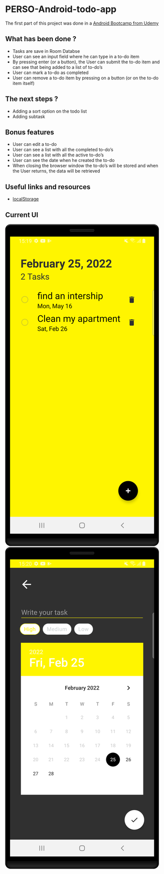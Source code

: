 # PERSO-Android-todo-app
The first part of this project was done in a [Android Bootcamp from Udemy](https://www.udemy.com/share/101WBM3@v8dLoK7gdd_BM8MPj1_SZwwpD3vbRcP_MMpsEN5K0Ig_fucV1Y6IUyW5FCANamHB/)
## What has been done ?
* Tasks are save in Room Databse
* User can see an input field where he can type in a to-do item
* By pressing enter (or a button), the User can submit the to-do item and can see that being added to a list of to-do’s
* User can mark a to-do as completed
* User can remove a to-do item by pressing on a button (or on the to-do item itself)
## The next steps ?
* Adding a sort option on the todo list
* Adding subtask
## Bonus features
* User can edit a to-do
* User can see a list with all the completed to-do’s
* User can see a list with all the active to-do’s
* User can see the date when he created the to-do
* When closing the browser window the to-do’s will be stored and when the User returns, the data will be retrieved
## Useful links and resources
* [localStorage](https://developer.mozilla.org/en-US/docs/Web/API/Window/localStorage)
## Current UI
![app screenshot 1](./screenshots/todo-app-screenshot-1.png)
![app screenshot 2](./screenshots/todo-app-screenshot-2.png)
